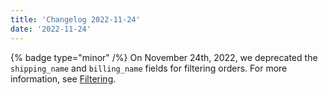 ```yaml
---
title: 'Changelog 2022-11-24'
date: '2022-11-24'
---
```

{% badge type="minor" /%} On November 24th, 2022, we deprecated the `shipping_name` and `billing_name` fields for filtering orders. For more information, see [Filtering](/docs/commerce-cloud/orders/orders-api/orders-api-overview#filtering).
